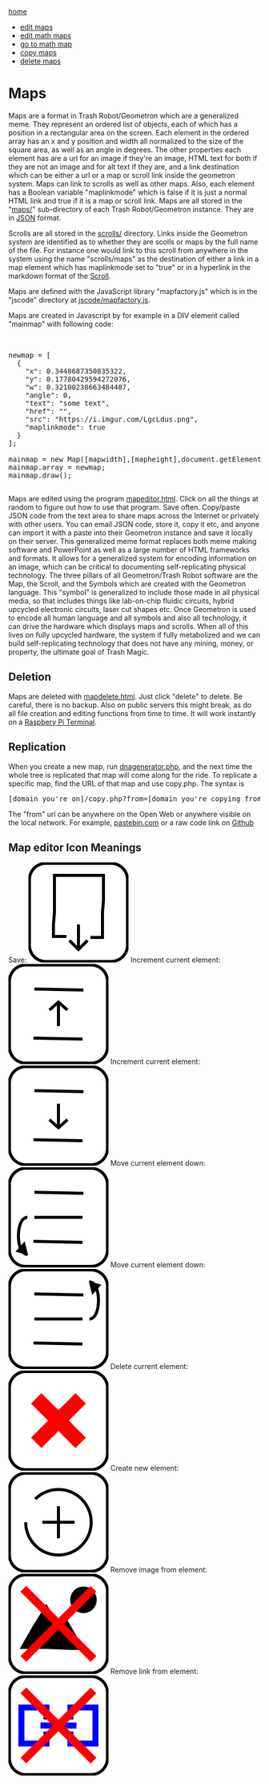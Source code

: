 [home](index.html)

 - [edit maps](mapeditor.html)
 - [edit math maps](mathmapeditor.html)
 - [go to math map](mathuser.php?map=maps/math)
 - [copy maps](copy.html)
 - [delete maps](mapdelete.html)

# Maps

Maps are a format in Trash Robot/Geometron which are a generalized meme.  They represent an ordered list of objects, each of which has a position in a rectangular area on the screen.  Each element in the ordered array has an x and y position and width all normalized to the size of the square area, as well as an angle in degrees. The other properties each element has are a url for an image if they're an image, HTML text for both if they are not an image and for alt text if they are, and a link destination which can be either a url or a map or scroll link inside the geometron system.  Maps can link to scrolls as well as other maps.  Also, each element has a Boolean variable "maplinkmode" which is false if it is just a normal HTML link and true if it is a map or scroll link.  Maps are all stored in the "[maps/](maps/)" sub-directory of each Trash Robot/Geometron instance.  They are in [JSON](https://www.json.org/json-en.html) format. 

Scrolls are all stored in the [scrolls/](scrolls/) directory.  Links inside the Geometron system are identified as to whether they are scolls or maps by the full name of the file.  For instance one would link to this scroll from anywhere in the system using the name "scrolls/maps" as the destination of either a link in a map element which has maplinkmode set to "true" or in a hyperlink in the markdown format of the [Scroll](scrolls/scrolls).

Maps are defined with the JavaScript library "mapfactory.js" which is in the "jscode" directory at [jscode/mapfactory.js](jscode/mapfactory.js).  

Maps are created in Javascript by for example in a DIV element called "mainmap" with following code:

<pre>
 

newmap = [ 
  {
    "x": 0.3448687350835322,
    "y": 0.17780429594272076,
    "w": 0.32100238663484487,
    "angle": 0,
    "text": "some text",
    "href": "",
    "src": "https://i.imgur.com/LgcLdus.png",
    "maplinkmode": true
  }
];

mainmap = new Map([mapwidth],[mapheight],document.getElementById("mainmap"));
mainmap.array = newmap;
mainmap.draw();

</pre>


Maps are edited using the program [mapeditor.html](mapeditor.html).  Click on all the things at random to figure out how to use that program.  Save often.  Copy/paste JSON code from the text area to share maps across the Internet or privately with other users. You can email JSON code, store it, copy it etc, and anyone can import it with a paste into their Geometron instance and save it locally on their server.  This generalized meme format replaces both meme making software and PowerPoint as well as a large number of HTML frameworks and formats.  It allows for a generalized system for encoding information on an image, which can be critical to documenting self-replicating physical technology.  The three pillars of all Geometron/Trash Robot software are the Map, the Scroll, and the Symbols which are created with the Geometron language.  This "symbol" is generalized to include those made in all physical media, so that includes things like lab-on-chip fluidic circuits, hybrid upcycled electronic circuits, laser cut shapes etc.  Once Geometron is used to encode all human language and all symbols and also all technology, it can drive the hardware which displays maps and scrolls.  When all of this lives on fully upcycled hardware, the system if fully metabolized and we can build self-replicating technology that does not have any mining, money, or property, the ultimate goal of Trash Magic.

## Deletion

Maps are deleted with [mapdelete.html](mapdelete.html). Just click "delete" to delete.  Be careful, there is no backup.  Also on public servers this might break, as do all file creation and editing functions from time to time. It will work instantly on a [Raspbery Pi Terminal](scrolls/terminal).  

## Replication

When you create a new map, run [dnagenerator.php](dnagenerator.php), and the next time the whole tree is replicated that map will come along for the ride.  To replicate a specific map, find the URL of that map and use copy.php.  The syntax is 

<pre>
[domain you're on]/copy.php?from=[domain you're copying from]/maps/[nameofmap]&to=maps/[nameofmap]
</pre>

The "from" url can be anywhere on the Open Web or anywhere visible on the local network.  For example, [pastebin.com](https://www.pastebin.com) or a raw code link on [Github](https://www.github.com)


## Map editor Icon Meanings

Save:
![](iconsymbols/save.svg)
Increment current element:
![](iconsymbols/upelement.svg)
Increment current element:
![](iconsymbols/downelement.svg)
Move current element down:
![](iconsymbols/elementdown.svg)
Move current element down:
![](iconsymbols/elementup.svg)
Delete current element:
![](iconsymbols/delete.svg)
Create new element:
![](iconsymbols/add.svg)
Remove image from element:
![](iconsymbols/deleteimage.svg)
Remove link from element:
![](iconsymbols/deletelink.svg)


